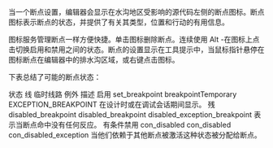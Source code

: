 当一个断点设置，编辑器会显示在水沟地区受影响的源代码左侧的断点图标。断点图标表示断点的状态，并提供了有关其类型，位置和行动的有用信息。

图标服务管理断点一样方便快捷。单击图标删除断点。连续使用 Alt -在图标上点击切换启用和禁用之间的状态。断点的设置显示在工具提示中，当鼠标指针悬停在图标断点在编辑器中的排水沟区域，或右键点击图标。

下表总结了可能的断点状态：

状态	线	临时线路	例外	描述
启用	 set_breakpoint	 breakpointTemporary	 EXCEPTION_BREAKPOINT	在设计时或在调试会话期间显示。
残	 disabled_breakpoint	 disabled_breakpoint	 disabled_exception_breakpoint	表示当断点命中没有任何反应。
有条件禁用	 con_disabled	 con_disabled	 con_disabled_exception	当他们依赖于其他断点被激活这种状态被分配给断点。